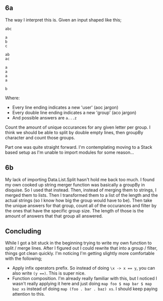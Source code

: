 ## 6a
The way I interpret this is. Given an input shaped like this;
```
abc

a
b
c

ab
ac

a
a
a
a

b
```
Where:
- Every line ending indicates a new 'user' (aoc jargon)
- Every double line ending indicates a new 'group' (aco jargon)
- And possible answers are `a...z`

Count the amount of unique occurances for any given letter per group.
I think we should be able to split by double empty lines, then groupBy character and count those groups.

Part one was quite straight forward. I'm contemplating moving to a Stack based setup as I'm unable to import modules for some reason...


## 6b
My lack of importing Data.List.Split hasn't hold me back too much. I found my own cooked up string merger function was basically a groupBy in disquise. So I used that instead. Then, instead of merging them to strings, I merged them to lists. Then I transformed them to a list of the length and the actual strings (so I know how big the group would have to be). Then take the unique answers for that group, count all of the occurances and filter by the ones that have the specific group size. The length of those is the amount of answers that that group all answered.

## Concluding
While I got a bit stuck in the beginning trying to write my own function to split / merge lines. After I figured out I could rewrite that into a group / filter, things got clean quickly.
I'm noticing I'm getting slightly more comfortable with the following;
- Apply infix operators prefix. So instead of doing `\x -> x == y`, you can also write `(y ==)`. This is super nice.
- Function composition. I'm already really familiar with this, but I noticed I wasn't really applying it here and just doing `map foo $ map bar $ map baz xs` instead of doing `map (foo . bar . baz) xs`. I should keep paying attention to this.
